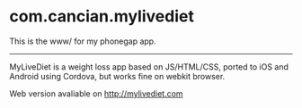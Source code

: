com.cancian.mylivediet
======================

This is the www/ for my phonegap app.

---

MyLiveDiet is a weight loss app based on JS/HTML/CSS, ported to iOS and Android using Cordova, but works fine on webkit browser.

Web version avaliable on http://mylivediet.com

